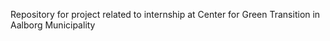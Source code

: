 Repository for project related to internship at Center for Green Transition in Aalborg Municipality
